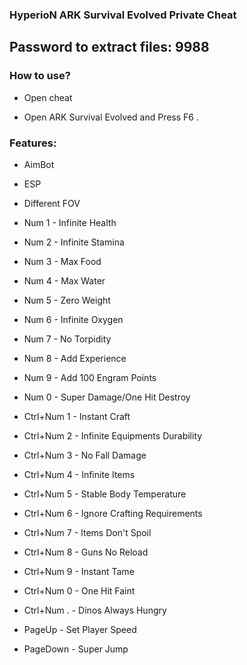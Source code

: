 ###  HyperioN ARK Survival Evolved Private Cheat 

## Password to extract files: 9988

### How to use?

- Open cheat

- Open ARK Survival Evolved and Press F6 .

 ### Features:
 
- AimBot

- ESP

- Different FOV

- Num 1 - Infinite Health

- Num 2 - Infinite Stamina

- Num 3 - Max Food

- Num 4 - Max Water

- Num 5 - Zero Weight

- Num 6 - Infinite Oxygen

- Num 7 - No Torpidity

- Num 8 - Add Experience

- Num 9 - Add 100 Engram Points

- Num 0 - Super Damage/One Hit Destroy

- Ctrl+Num 1 - Instant Craft

- Ctrl+Num 2 - Infinite Equipments Durability

- Ctrl+Num 3 - No Fall Damage

- Ctrl+Num 4 - Infinite Items

- Ctrl+Num 5 - Stable Body Temperature

- Ctrl+Num 6 - Ignore Crafting Requirements

- Ctrl+Num 7 - Items Don't Spoil

- Ctrl+Num 8 - Guns No Reload

- Ctrl+Num 9 - Instant Tame

- Ctrl+Num 0 - One Hit Faint

- Ctrl+Num . - Dinos Always Hungry

- PageUp - Set Player Speed

- PageDown - Super Jump

